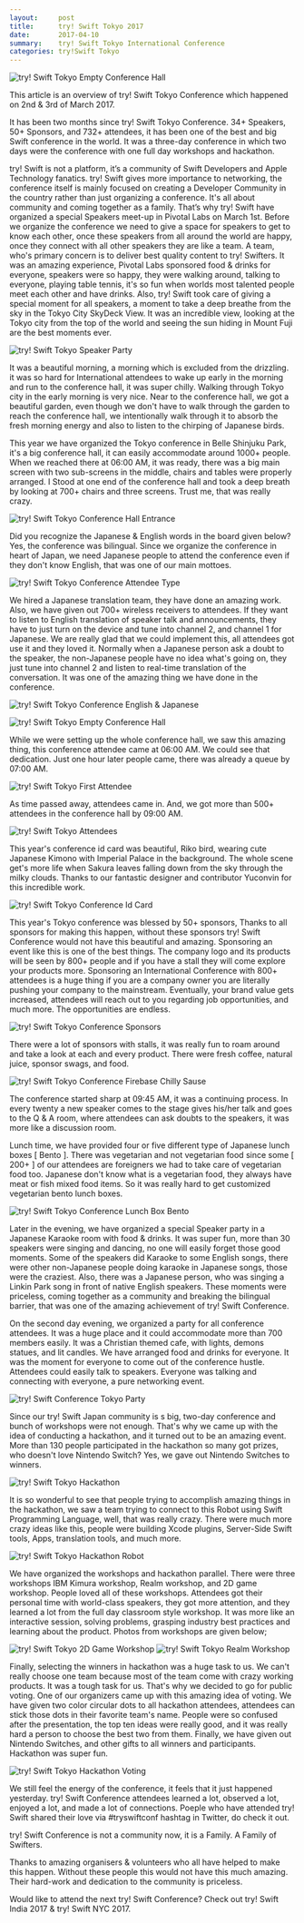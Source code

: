 ```yaml
---
layout:     post
title:      try! Swift Tokyo 2017 
date:       2017-04-10
summary:    try! Swift Tokyo International Conference
categories: try!Swift Tokyo 
---
```


![try! Swift Tokyo Empty Conference Hall](https://raw.githubusercontent.com/tryswift/blog/master/images/tokyo-2017/try-swift-tokyo-2017.jpg)

This article is an overview of try! Swift Tokyo Conference which happened on 2nd & 3rd of March 2017.

It has been two months since try! Swift Tokyo Conference. 34+ Speakers, 50+ Sponsors, and 732+ attendees, it has been one of the best and big Swift conference in the world. It was a three-day conference in which two days were the conference with one full day workshops and hackathon.

try! Swift is not a platform, it’s a community of Swift Developers and Apple Technology fanatics. try! Swift gives more importance to networking, the conference itself is mainly focused on creating a Developer Community in the country rather than just organizing a conference.  It's all about community and coming together as a family. That’s why try! Swift have organized a special Speakers meet-up in Pivotal Labs on March 1st. Before we organize the conference we need to give a space for speakers to get to know each other, once these speakers from all around the world are happy, once they connect with all other speakers they are like a team. A team, who's primary concern is to deliver best quality content to try! Swifters. It was an amazing experience, Pivotal Labs sponsored food & drinks for everyone, speakers were so happy, they were walking around, talking to everyone, playing table tennis, it's so fun when worlds most talented people meet each other and have drinks. Also, try! Swift took care of giving a special moment for all speakers, a moment to take a deep breathe from the sky in the Tokyo City SkyDeck View. It was an incredible view, looking at the Tokyo city from the top of the world and seeing the sun hiding in Mount Fuji are the best moments ever.

![try! Swift Tokyo Speaker Party](https://raw.githubusercontent.com/tryswift/blog/master/images/tokyo-2017/speaker-party.jpeg)

It was a beautiful morning, a morning which is excluded from the drizzling. it was so hard for International attendees to wake up early in the morning and run to the conference hall, it was super chilly. Walking through Tokyo city in the early morning is very nice. Near to the conference hall, we got a beautiful garden, even though we don't have to walk through the garden to reach the conference hall, we intentionally walk through it to absorb the fresh morning energy and also to listen to the chirping of Japanese birds. 

This year we have organized the Tokyo conference in Belle Shinjuku Park, it's a big conference hall, it can easily accommodate around 1000+ people. When we reached there at 06:00 AM, it was ready, there was a big main screen with two sub-screens in the middle, chairs and tables were properly arranged. I Stood at one end of the conference hall and took a deep breath by looking at 700+ chairs and three screens. Trust me, that was really crazy. 


![try! Swift Tokyo Conference Hall Entrance](https://raw.githubusercontent.com/tryswift/blog/master/images/tokyo-2017/belle-salle-entrance.jpg)

Did you recognize the Japanese & English words in the board given below? Yes, the conference was bilingual. Since we organize the conference in heart of Japan, we need Japanese people to attend the conference even if they don't know English, that was one of our main mottoes.

![try! Swift Tokyo Conference Attendee Type](https://raw.githubusercontent.com/tryswift/blog/master/images/tokyo-2017/attendee-type.jpg)

We hired a Japanese translation team, they have done an amazing work. Also, we have given out 700+ wireless receivers to attendees. If they want to listen to English translation of speaker talk and announcements, they have to just turn on the device and tune into channel 2, and channel 1 for Japanese. We are really glad that we could implement this, all attendees got use it and they loved it. Normally when a Japanese person ask a doubt to the speaker, the non-Japanese people have no idea what's going on, they just tune into channel 2 and listen to real-time translation of the conversation. It was one of the amazing thing we have done in the conference.


![try! Swift Tokyo Conference English & Japanese](https://raw.githubusercontent.com/tryswift/blog/master/images/tokyo-2017/english-japanese.jpg)

![try! Swift Tokyo Empty Conference Hall](https://raw.githubusercontent.com/tryswift/blog/master/images/tokyo-2017/conference-hall.jpeg)

While we were setting up the whole conference hall, we saw this amazing thing, this conference attendee came at 06:00 AM. We could see that dedication. Just one hour later people came, there was already a queue by 07:00 AM. 

![try! Swift Tokyo First Attendee](https://raw.githubusercontent.com/tryswift/blog/master/images/tokyo-2017/first-attendee.jpg)

As time passed away, attendees came in. And, we got more than 500+ attendees in the conference hall by 09:00 AM.  

![try! Swift Tokyo Attendees](https://raw.githubusercontent.com/tryswift/blog/master/images/tokyo-2017/lots-of-attendees.jpg)

This year's conference id card was beautiful, Riko bird, wearing cute Japanese Kimono with Imperial Palace in the background. The whole scene get's more life when Sakura leaves falling down from the sky through the milky clouds. Thanks to our fantastic designer and contributor Yuconvin for this incredible work.

![try! Swift Tokyo Conference Id Card](https://raw.githubusercontent.com/tryswift/blog/master/images/tokyo-2017/conference-id-card.jpg)

This year's Tokyo conference was blessed by 50+ sponsors, Thanks to all sponsors for making this happen, without these sponsors try! Swift Conference would not have this beautiful and amazing. Sponsoring an event like this is one of the best things. The company logo and its products will be seen by 800+ people and if you have a stall they will come explore your products more. Sponsoring an International Conference with 800+ attendees is a huge thing if you are a company owner you are literally pushing your company to the mainstream. Eventually, your brand value gets increased, attendees will reach out to you regarding job opportunities, and much more. The opportunities are endless. 

![try! Swift Tokyo Conference Sponsors](https://raw.githubusercontent.com/tryswift/blog/master/images/tokyo-2017/sponsors.jpg)

 There were a lot of sponsors with stalls, it was really fun to roam around and take a look at each and every product. There were fresh coffee, natural juice, sponsor swags, and food. 

![try! Swift Tokyo Conference Firebase Chilly Sause](https://raw.githubusercontent.com/tryswift/blog/master/images/tokyo-2017/firebase-chilly-sause.jpg)

The conference started sharp at 09:45 AM, it was a continuing process. In every twenty a new speaker comes to the stage gives his/her talk and goes to the Q & A room, where attendees can ask doubts to the speakers, it was more like a discussion room. 

Lunch time, we have provided four or five different type of Japanese lunch boxes [ Bento ]. There was vegetarian and not vegetarian food since some [ 200+ ] of our attendees are foreigners we had to take care of vegetarian food too. Japanese don't know what is a vegetarian food, they always have meat or fish mixed food items. So it was really hard to get customized vegetarian bento lunch boxes.

![try! Swift Tokyo Conference Lunch Box Bento](https://raw.githubusercontent.com/tryswift/blog/master/images/tokyo-2017/bento-box-japanese-food.jpg)

Later in the evening, we have organized a special Speaker party in a Japanese Karaoke room with food & drinks. It was super fun, more than 30 speakers were singing and dancing, no one will easily forget those good moments. Some of the speakers did Karaoke to some English songs, there were other non-Japanese people doing karaoke in Japanese songs, those were the craziest. Also, there was a Japanese person, who was singing a Linkin Park song in front of native English speakers. These moments were priceless, coming together as a community and breaking the bilingual barrier, that was one of the amazing achievement of try! Swift Conference. 

On the second day evening, we organized a party for all conference attendees. It was a huge place and it could accommodate more than 700 members easily. It was a Christian themed cafe, with lights, demons statues, and lit candles. We have arranged food and drinks for everyone. It was the moment for everyone to come out of the conference hustle. Attendees could easily talk to speakers. Everyone was talking and connecting with everyone, a pure networking event. 

![try! Swift Conference Tokyo Party](https://raw.githubusercontent.com/tryswift/blog/master/images/tokyo-2017/attendee-party.jpg)

Since our try! Swift Japan community is s big, two-day conference and bunch of workshops were not enough. That's why we came up with the idea of conducting a hackathon, and it turned out to be an amazing event. More than 130 people participated in the hackathon so many got prizes, who doesn't love Nintendo Switch? Yes, we gave out Nintendo Switches to winners. 

![try! Swift Tokyo Hackathon](https://raw.githubusercontent.com/tryswift/blog/master/images/tokyo-2017/hackathon.jpg)

It is so wonderful to see that people trying to accomplish amazing things in the hackathon, we saw a team trying to connect to this Robot using Swift Programming Language, well, that was really crazy. There were much more crazy ideas like this, people were building Xcode plugins, Server-Side Swift tools, Apps, translation tools, and much more. 

![try! Swift Tokyo Hackathon Robot](https://raw.githubusercontent.com/tryswift/blog/master/images/tokyo-2017/hackathon-robot.jpg)

We have organized the workshops and hackathon parallel. There were three workshops IBM Kimura workshop, Realm workshop, and 2D game workshop. People loved all of these workshops. Attendees got their personal time with world-class speakers, they got more attention, and they learned a lot from the full day classroom style workshop. It was more like an interactive session, solving problems, grasping industry best practices and learning about the product. Photos from workshops are given below; 

![try! Swift Tokyo 2D Game Workshop](https://raw.githubusercontent.com/tryswift/blog/master/images/tokyo-2017/2d-game-workshop.jpg)
![try! Swift Tokyo Realm Workshop](https://raw.githubusercontent.com/tryswift/blog/master/images/tokyo-2017/realm-workshop.jpg)

Finally, selecting the winners in hackathon was a huge task to us. We can't really choose one team because most of the team come with crazy working products. It was a tough task for us. That's why we decided to go for public voting. One of our organizers came up with this amazing idea of voting. We have given two color circular dots to all hackathon attendees, attendees can stick those dots in their favorite team's name. People were so confused after the presentation, the top ten ideas were really good, and it was really hard a person to choose the best two from them. Finally, we have given out Nintendo Switches, and other gifts to all winners and participants. Hackathon was super fun. 

![try! Swift Tokyo Hackathon Voting](https://raw.githubusercontent.com/tryswift/blog/master/images/tokyo-2017/voting-hackathon.jpg)

We still feel the energy of the conference, it feels that it just happened yesterday. try! Swift Conference attendees learned a lot, observed a lot, enjoyed a lot, and made a lot of connections. Poeple who have attended try! Swift shared their love via #tryswiftconf hashtag in Twitter, do check it out. 

try! Swift Conference is not a community now, it is a Family. A Family of Swifters. 

Thanks to amazing organisers & volunteers who all have helped to make this happen. Without these people this would not have this much amazing. Their hard-work and dedication to the community is priceless. 

Would like to attend the next try! Swift Conference? Check out try! Swift India 2017 & try! Swift NYC 2017. 






















